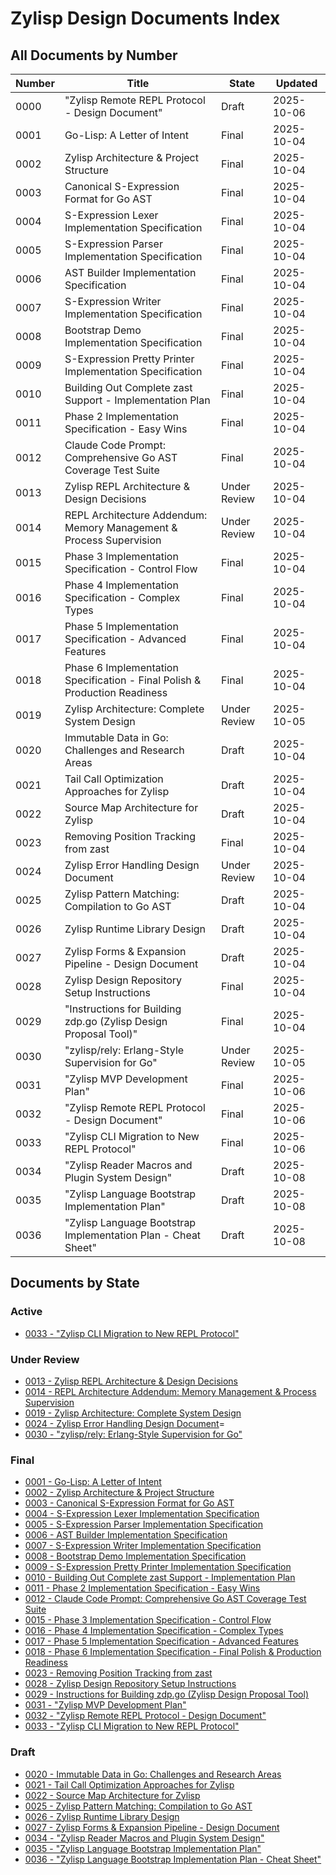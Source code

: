 # Zylisp Design Documents Index

## All Documents by Number

| Number | Title | State | Updated |
|--------|-------|-------|---------|
| 0000 | "Zylisp Remote REPL Protocol - Design Document" | Draft | 2025-10-06 |
| 0001 | Go-Lisp: A Letter of Intent | Final | 2025-10-04 |
| 0002 | Zylisp Architecture & Project Structure | Final | 2025-10-04 |
| 0003 | Canonical S-Expression Format for Go AST | Final | 2025-10-04 |
| 0004 | S-Expression Lexer Implementation Specification | Final | 2025-10-04 |
| 0005 | S-Expression Parser Implementation Specification | Final | 2025-10-04 |
| 0006 | AST Builder Implementation Specification | Final | 2025-10-04 |
| 0007 | S-Expression Writer Implementation Specification | Final | 2025-10-04 |
| 0008 | Bootstrap Demo Implementation Specification | Final | 2025-10-04 |
| 0009 | S-Expression Pretty Printer Implementation Specification | Final | 2025-10-04 |
| 0010 | Building Out Complete zast Support - Implementation Plan | Final | 2025-10-04 |
| 0011 | Phase 2 Implementation Specification - Easy Wins | Final | 2025-10-04 |
| 0012 | Claude Code Prompt: Comprehensive Go AST Coverage Test Suite | Final | 2025-10-04 |
| 0013 | Zylisp REPL Architecture & Design Decisions | Under Review | 2025-10-04 |
| 0014 | REPL Architecture Addendum: Memory Management & Process Supervision | Under Review | 2025-10-04 |
| 0015 | Phase 3 Implementation Specification - Control Flow | Final | 2025-10-04 |
| 0016 | Phase 4 Implementation Specification - Complex Types | Final | 2025-10-04 |
| 0017 | Phase 5 Implementation Specification - Advanced Features | Final | 2025-10-04 |
| 0018 | Phase 6 Implementation Specification - Final Polish & Production Readiness | Final | 2025-10-04 |
| 0019 | Zylisp Architecture: Complete System Design | Under Review | 2025-10-05 |
| 0020 | Immutable Data in Go: Challenges and Research Areas | Draft | 2025-10-04 |
| 0021 | Tail Call Optimization Approaches for Zylisp | Draft | 2025-10-04 |
| 0022 | Source Map Architecture for Zylisp | Draft | 2025-10-04 |
| 0023 | Removing Position Tracking from zast | Final | 2025-10-04 |
| 0024 | Zylisp Error Handling Design Document | Under Review | 2025-10-04 |
| 0025 | Zylisp Pattern Matching: Compilation to Go AST | Draft | 2025-10-04 |
| 0026 | Zylisp Runtime Library Design | Draft | 2025-10-04 |
| 0027 | Zylisp Forms & Expansion Pipeline - Design Document | Draft | 2025-10-04 |
| 0028 | Zylisp Design Repository Setup Instructions | Final | 2025-10-04 |
| 0029 | "Instructions for Building zdp.go (Zylisp Design Proposal Tool)" | Final | 2025-10-04 |
| 0030 | "zylisp/rely: Erlang-Style Supervision for Go" | Under Review | 2025-10-05 |
| 0031 | "Zylisp MVP Development Plan" | Final | 2025-10-06 |
| 0032 | "Zylisp Remote REPL Protocol - Design Document" | Final | 2025-10-06 |
| 0033 | "Zylisp CLI Migration to New REPL Protocol" | Final | 2025-10-06 |
| 0034 | "Zylisp Reader Macros and Plugin System Design" | Draft | 2025-10-08 |
| 0035 | "Zylisp Language Bootstrap Implementation Plan" | Draft | 2025-10-08 |
| 0036 | "Zylisp Language Bootstrap Implementation Plan - Cheat Sheet" | Draft | 2025-10-08 |

## Documents by State

### Active

- [0033 - "Zylisp CLI Migration to New REPL Protocol"](05-active/0032-repl-cli-migration.md)

### Under Review

- [0013 - Zylisp REPL Architecture & Design Decisions](02-under-review/0013-zylisp-repl-arch.md)
- [0014 - REPL Architecture Addendum: Memory Management & Process Supervision](02-under-review/0014-repl-addendum-memory-mgmt.md)
- [0019 - Zylisp Architecture: Complete System Design](02-under-review/0019-zylisp-arch-v1.1.0.md)
- [0024 - Zylisp Error Handling Design Document](02-under-review/0024-zylisp-error-handling.md)=
- [0030 - "zylisp/rely: Erlang-Style Supervision for Go"](02-under-review/0030-rely-design-spec.md)

### Final

- [0001 - Go-Lisp: A Letter of Intent](06-final/0001-go-lisp-intent.md)
- [0002 - Zylisp Architecture & Project Structure](06-final/0002-zylisp-projects-plans.md)
- [0003 - Canonical S-Expression Format for Go AST](06-final/0003-go-sexp-ast-spec.md)
- [0004 - S-Expression Lexer Implementation Specification](06-final/0004-lexer-spec.md)
- [0005 - S-Expression Parser Implementation Specification](06-final/0005-parser-spec.md)
- [0006 - AST Builder Implementation Specification](06-final/0006-ast-builder-spec.md)
- [0007 - S-Expression Writer Implementation Specification](06-final/0007-writer-spec.md)
- [0008 - Bootstrap Demo Implementation Specification](06-final/0008-bootstrap-demo-spec.md)
- [0009 - S-Expression Pretty Printer Implementation Specification](06-final/0009-pretty-printer-spec.md)
- [0010 - Building Out Complete zast Support - Implementation Plan](06-final/0010-zast-completion-proposal.md)
- [0011 - Phase 2 Implementation Specification - Easy Wins](06-final/0011-zast-phase2-impl.md)
- [0012 - Claude Code Prompt: Comprehensive Go AST Coverage Test Suite](06-final/0012-go-ast-coverage.md)
- [0015 - Phase 3 Implementation Specification - Control Flow](06-final/0015-zast-phase3-impl.md)
- [0016 - Phase 4 Implementation Specification - Complex Types](06-final/0016-zast-phase4-impl.md)
- [0017 - Phase 5 Implementation Specification - Advanced Features](06-final/0017-zast-phase5-impl.md)
- [0018 - Phase 6 Implementation Specification - Final Polish & Production Readiness](06-final/0018-zast-phase6-impl.md)
- [0023 - Removing Position Tracking from zast](06-final/0023-zast-position-removal.md)
- [0028 - Zylisp Design Repository Setup Instructions](06-final/0028-zylisp-design-setup.md)
- [0029 - Instructions for Building zdp.go (Zylisp Design Proposal Tool)](06-final/0029-zdp-tool-instructions.md)
- [0031 - "Zylisp MVP Development Plan"](06-final/0031-zylisp-mvp-plan.md)
- [0032 - "Zylisp Remote REPL Protocol - Design Document"](06-final/0032-repl-protocol-design.md)
- [0033 - "Zylisp CLI Migration to New REPL Protocol"](06-final/0033-repl-cli-migration.md)

### Draft

- [0020 - Immutable Data in Go: Challenges and Research Areas](01-draft/0020-go-immutability-research.md)
- [0021 - Tail Call Optimization Approaches for Zylisp](01-draft/0021-zylisp-tco-options.md)
- [0022 - Source Map Architecture for Zylisp](01-draft/0022-source-map-spec.md)
- [0025 - Zylisp Pattern Matching: Compilation to Go AST](01-draft/0025-zylisp-pattern-matching-compilation.md)
- [0026 - Zylisp Runtime Library Design](01-draft/0026-zylisp-runtime-design.md)
- [0027 - Zylisp Forms & Expansion Pipeline - Design Document](01-draft/0027-zylisp-forms-design.md)
- [0034 - "Zylisp Reader Macros and Plugin System Design"](01-draft/0034-zylisp-reader-plugin-design.md)
- [0035 - "Zylisp Language Bootstrap Implementation Plan"](01-draft/0035-language-bootstrap-impl.md)
- [0036 - "Zylisp Language Bootstrap Implementation Plan - Cheat Sheet"](01-draft/0036-language-bootstrap-impl-cheatsheet.md)